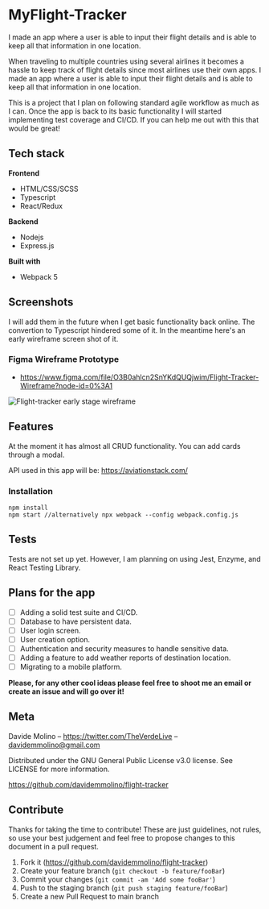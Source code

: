 # MyFlight-Tracker
I made an app where a user is able to input their flight details and is able to keep all that information in one location. 

When traveling to multiple countries using several airlines it becomes a hassle to keep track of flight details since most airlines use their own apps.
I made an app where a user is able to input their flight details and is able to keep all that information in one location. 

This is a project that I plan on following standard agile workflow as much as I can. Once the app is back to its basic functionality I will started implementing test coverage and CI/CD. If you can help me out with this that would be great! 

## Tech stack

**Frontend**

- HTML/CSS/SCSS
- Typescript
- React/Redux

**Backend**

- Nodejs
- Express.js

**Built with**
- Webpack 5


## Screenshots

I will add them in the future when I get basic functionality back online. The convertion to Typescript hindered some of it. In the meantime here's an early wireframe screen shot of it. 

### Figma Wireframe Prototype
- https://www.figma.com/file/O3B0ahlcn2SnYKdQUQjwim/Flight-Tracker-Wireframe?node-id=0%3A1

![Flight-tracker early stage wireframe](./props/images/wireframe_early_stage.png)

## Features 

At the moment it has almost all CRUD functionality.
You can add cards through a modal.

API used in this app will be: https://aviationstack.com/

### Installation

```
npm install
npm start //alternatively npx webpack --config webpack.config.js
```

## Tests

Tests are not set up yet. However, I am planning on using Jest, Enzyme, and React Testing Library.

## Plans for the app

- [ ] Adding a solid test suite and CI/CD.
- [ ] Database to have persistent data.
- [ ] User login screen.
- [ ] User creation option.
- [ ] Authentication and security measures to handle sensitive data.
- [ ] Adding a feature to add weather reports of destination location.
- [ ] Migrating to a mobile platform.

**Please, for any other cool ideas please feel free to shoot me an email or create an issue and will go over it!**

## Meta 

Davide Molino – https://twitter.com/TheVerdeLive – davidemmolino@gmail.com

Distributed under the GNU General Public License v3.0 license. See LICENSE for more information.

https://github.com/davidemmolino/flight-tracker


## Contribute

Thanks for taking the time to contribute!
These are just guidelines, not rules, so use your best judgement and feel free to propose changes to this document in a pull request.

1. Fork it (https://github.com/davidemmolino/flight-tracker)
2. Create your feature branch (`git checkout -b feature/fooBar`)
3. Commit your changes (`git commit -am 'Add some fooBar'`)
4. Push to the staging branch (`git push staging feature/fooBar`)
5. Create a new Pull Request to main branch


